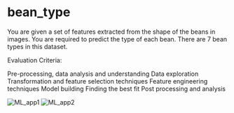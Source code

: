 # bean_type

You are given a set of features extracted from the shape of the beans in images. You are required to predict the type of each bean. There are 7 bean types in this dataset.

Evaluation Criteria:

Pre-processing, data analysis and understanding
Data exploration
Transformation and feature selection techniques
Feature engineering techniques
Model building
Finding the best fit
Post processing and analysis



![ML_app1](https://user-images.githubusercontent.com/101552534/166106467-997b435c-38ac-4bb9-8cd0-e486420fab2a.png)
![ML_app2](https://user-images.githubusercontent.com/101552534/166106476-52c7e4fc-053c-4fce-b566-e0deb1bd335c.png)
